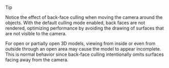 > [!TIP]
> Notice the effect of back-face culling when moving the camera around the objects. With the default culling mode enabled, back faces are not rendered, optimizing performance by avoiding the drawing of surfaces that are not visible to the camera.
>
> For open or partially open 3D models, viewing from inside or even from outside through an open area may cause the model to appear incomplete. This is normal behavior since back-face culling intentionally omits surfaces facing away from the camera.